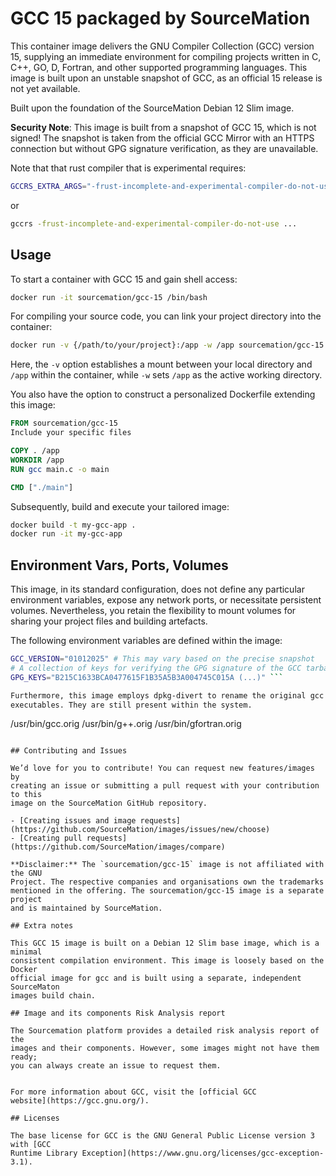 # GCC 15 packaged by SourceMation

This container image delivers the GNU Compiler Collection (GCC) version 15,
supplying an immediate environment for compiling projects written in C, C++,
GO, D, Fortran, and other supported programming languages. This image is built
upon an unstable snapshot of GCC, as an official 15 release is not yet
available.

Built upon the foundation of the SourceMation Debian 12 Slim image.

**Security Note**: This image is built from a snapshot of GCC 15, which is not
signed! The snapshot is taken from the official GCC Mirror with an HTTPS
connection but without GPG signature verification, as they are unavailable.

Note that that rust compiler that is experimental requires:

```bash
GCCRS_EXTRA_ARGS="-frust-incomplete-and-experimental-compiler-do-not-use"
```
or 
```bash
gccrs -frust-incomplete-and-experimental-compiler-do-not-use ...
```

## Usage

To start a container with GCC 15 and gain shell access:

```bash
docker run -it sourcemation/gcc-15 /bin/bash
```

For compiling your source code, you can link your project directory into the
container:

```bash
docker run -v {/path/to/your/project}:/app -w /app sourcemation/gcc-15 gcc main.c -o main
```

Here, the `-v` option establishes a mount between your local directory and
`/app` within the container, while `-w` sets `/app` as the active working
directory.

You also have the option to construct a personalized Dockerfile extending this
image:

```dockerfile
FROM sourcemation/gcc-15
Include your specific files

COPY . /app
WORKDIR /app
RUN gcc main.c -o main

CMD ["./main"]
```

Subsequently, build and execute your tailored image:

```bash
docker build -t my-gcc-app .
docker run -it my-gcc-app
```

## Environment Vars, Ports, Volumes

This image, in its standard configuration, does not define any particular
environment variables, expose any network ports, or necessitate persistent
volumes. Nevertheless, you retain the flexibility to mount volumes for sharing
your project files and building artefacts.

The following environment variables are defined within the image:

```bash
GCC_VERSION="01012025" # This may vary based on the precise snapshot
# A collection of keys for verifying the GPG signature of the GCC tarball - not used for snapshot
GPG_KEYS="B215C1633BCA0477615F1B35A5B3A004745C015A (...)" ```

Furthermore, this image employs dpkg-divert to rename the original gcc and g++
executables. They are still present within the system.

```
/usr/bin/gcc.orig
/usr/bin/g++.orig
/usr/bin/gfortran.orig
```

## Contributing and Issues

We’d love for you to contribute! You can request new features/images by
creating an issue or submitting a pull request with your contribution to this
image on the SourceMation GitHub repository.

- [Creating issues and image requests](https://github.com/SourceMation/images/issues/new/choose)
- [Creating pull requests](https://github.com/SourceMation/images/compare)

**Disclaimer:** The `sourcemation/gcc-15` image is not affiliated with the GNU
Project. The respective companies and organisations own the trademarks
mentioned in the offering. The sourcemation/gcc-15 image is a separate project
and is maintained by SourceMation.

## Extra notes

This GCC 15 image is built on a Debian 12 Slim base image, which is a minimal
consistent compilation environment. This image is loosely based on the Docker
official image for gcc and is built using a separate, independent SourceMaton
images build chain.

## Image and its components Risk Analysis report

The Sourcemation platform provides a detailed risk analysis report of the
images and their components. However, some images might not have them ready;
you can always create an issue to request them.


For more information about GCC, visit the [official GCC
website](https://gcc.gnu.org/).

## Licenses

The base license for GCC is the GNU General Public License version 3 with [GCC
Runtime Library Exception](https://www.gnu.org/licenses/gcc-exception-3.1).
